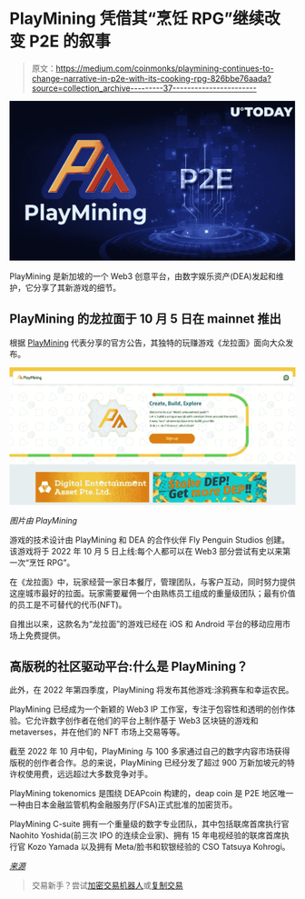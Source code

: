 # PlayMining 凭借其“烹饪 RPG”继续改变 P2E 的叙事

> 原文：<https://medium.com/coinmonks/playmining-continues-to-change-narrative-in-p2e-with-its-cooking-rpg-826bbe76aada?source=collection_archive---------37----------------------->

![](img/73840e330b1d892f5bc7604f4fd1362e.png)

PlayMining 是新加坡的一个 Web3 创意平台，由数字娱乐资产(DEA)发起和维护，它分享了其新游戏的细节。

## PlayMining 的龙拉面于 10 月 5 日在 mainnet 推出

根据 [PlayMining](https://playmining.com/) 代表分享的官方公告，其独特的玩赚游戏《龙拉面》面向大众发布。

![](img/dc4305513fdb6ff64973e788cf5a7b67.png)

*图片由 PlayMining*

游戏的技术设计由 PlayMining 和 DEA 的合作伙伴 Fly Penguin Studios 创建。该游戏将于 2022 年 10 月 5 日上线:每个人都可以在 Web3 部分尝试有史以来第一次“烹饪 RPG”。

在《龙拉面》中，玩家经营一家日本餐厅，管理团队，与客户互动，同时努力提供这座城市最好的拉面。玩家需要雇佣一个由熟练员工组成的重量级团队；最有价值的员工是不可替代的代币(NFT)。

自推出以来，这款名为“龙拉面”的游戏已经在 iOS 和 Android 平台的移动应用市场上免费提供。

## 高版税的社区驱动平台:什么是 PlayMining？

此外，在 2022 年第四季度，PlayMining 将发布其他游戏:涂鸦赛车和幸运农民。

PlayMining 已经成为一个新颖的 Web3 IP 工作室，专注于包容性和透明的创作体验。它允许数字创作者在他们的平台上制作基于 Web3 区块链的游戏和 metaverses，并在他们的 NFT 市场上交易等等。

截至 2022 年 10 月中旬，PlayMining 与 100 多家通过自己的数字内容市场获得版税的创作者合作。总的来说，PlayMining 已经分发了超过 900 万新加坡元的特许权使用费，远远超过大多数竞争对手。

PlayMining tokenomics 是围绕 DEAPcoin 构建的，deap coin 是 P2E 地区唯一一种由日本金融监管机构金融服务厅(FSA)正式批准的加密货币。

PlayMining C-suite 拥有一个重量级的数字专业团队，其中包括联席首席执行官 Naohito Yoshida(前三次 IPO 的连续企业家)、拥有 15 年电视经验的联席首席执行官 Kozo Yamada 以及拥有 Meta/脸书和软银经验的 CSO Tatsuya Kohrogi。

[*来源*](https://u.today/playmining-continues-to-change-narrative-in-p2e-with-its-cooking-rpg#h20)

> 交易新手？尝试[加密交易机器人](/coinmonks/crypto-trading-bot-c2ffce8acb2a)或[复制交易](/coinmonks/top-10-crypto-copy-trading-platforms-for-beginners-d0c37c7d698c)
